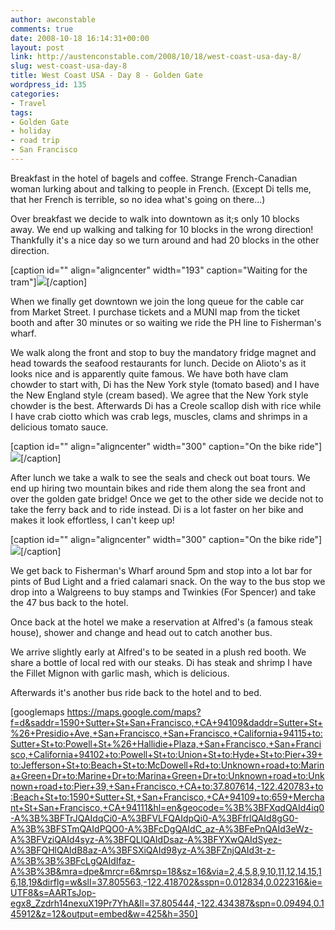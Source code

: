 ```yaml
---
author: awconstable
comments: true
date: 2008-10-18 16:14:31+00:00
layout: post
link: http://austenconstable.com/2008/10/18/west-coast-usa-day-8/
slug: west-coast-usa-day-8
title: West Coast USA - Day 8 - Golden Gate
wordpress_id: 135
categories:
- Travel
tags:
- Golden Gate
- holiday
- road trip
- San Francisco
---
```


Breakfast in the hotel of bagels and coffee. Strange French-Canadian woman lurking about and talking to people in French. (Except Di tells me, that her French is terrible, so no idea what's going on there...)

Over breakfast we decide to walk into downtown as it;s only 10 blocks away. We end up walking and talking for 10 blocks in the wrong direction! Thankfully it's a nice day so we turn around and had 20 blocks in the other direction.

[caption id="" align="aligncenter" width="193" caption="Waiting for the tram"][![](http://lh3.ggpht.com/_9ikV2I29FeI/SRsPtdl2p4I/AAAAAAAACcw/aeEDcseIwUc/s288/IMG_3190.JPG)](http://lh3.ggpht.com/_9ikV2I29FeI/SRsPtdl2p4I/AAAAAAAACcw/aeEDcseIwUc/s800/IMG_3190.JPG)[/caption]

When we finally get downtown we join the long queue for the cable car from Market Street. I purchase tickets and a MUNI map from the ticket booth and after 30 minutes or so waiting we ride the PH line to Fisherman's wharf.

We walk along the front and stop to buy the mandatory fridge magnet and head towards the seafood restaurants for lunch. Decide on Alioto's as it looks nice and is apparently quite famous. We have both have clam chowder to start with, Di has the New York style (tomato based) and I have the New England style (cream based). We agree that the New York style chowder is the best. Afterwards Di has a Creole scallop dish with rice while I have crab ciotto which was crab legs, muscles, clams and shrimps in a delicious tomato sauce.

[caption id="" align="aligncenter" width="300" caption="On the bike ride"][![](http://lh3.ggpht.com/_9ikV2I29FeI/SRsPzY9uZEI/AAAAAAAACdQ/faWApU1Gy38/s288/IMG_3196.JPG)](http://lh3.ggpht.com/_9ikV2I29FeI/SRsPzY9uZEI/AAAAAAAACdQ/faWApU1Gy38/s800/IMG_3196.JPG)[/caption]

After lunch we take a walk to see the seals and check out boat tours. We end up hiring two mountain bikes and ride them along the sea front and over the golden gate bridge! Once we get to the other side we decide not to take the ferry back and to ride instead. Di is a lot faster on her bike and makes it look effortless, I can't keep up!

[caption id="" align="aligncenter" width="300" caption="On the bike ride"][![](http://lh5.ggpht.com/_9ikV2I29FeI/SRsP7xNCABI/AAAAAAAACd4/jyz1q497x-s/s288/IMG_3210.JPG)](http://lh5.ggpht.com/_9ikV2I29FeI/SRsP7xNCABI/AAAAAAAACd4/jyz1q497x-s/s800/IMG_3210.JPG)[/caption]

We get back to Fisherman's Wharf around 5pm and stop into a lot bar for pints of Bud Light and a fried calamari snack. On the way to the bus stop we drop into a Walgreens to buy stamps and Twinkies (For Spencer) and take the 47 bus back to the hotel.

Once back at the hotel we make a reservation at Alfred's (a famous steak house), shower and change and head out to catch another bus. 

We arrive slightly early at Alfred's to be seated in a plush red booth. We share a bottle of local red with our steaks. Di has steak and shrimp I have the Fillet Mignon with garlic mash, which is delicious.

Afterwards it's another bus ride back to the hotel and to bed.

[googlemaps https://maps.google.com/maps?f=d&saddr=1590+Sutter+St+San+Francisco,+CA+94109&daddr=Sutter+St+%26+Presidio+Ave,+San+Francisco,+San+Francisco,+California+94115+to:Sutter+St+to:Powell+St+%26+Hallidie+Plaza,+San+Francisco,+San+Francisco,+California+94102+to:Powell+St+to:Union+St+to:Hyde+St+to:Pier+39+to:Jefferson+St+to:Beach+St+to:McDowell+Rd+to:Unknown+road+to:Marina+Green+Dr+to:Marine+Dr+to:Marina+Green+Dr+to:Unknown+road+to:Unknown+road+to:Pier+39,+San+Francisco,+CA+to:37.807614,-122.420783+to:Beach+St+to:1590+Sutter+St,+San+Francisco,+CA+94109+to:659+Merchant+St+San+Francisco,+CA+94111&hl=en&geocode=%3B%3BFXqdQAId4iq0-A%3B%3BFTrJQAIdqCi0-A%3BFVLFQAIdpQi0-A%3BFfrlQAId8gG0-A%3B%3BFSTmQAIdPQO0-A%3BFcDgQAIdC_az-A%3BFePnQAId3eWz-A%3BFVziQAId4syz-A%3BFQLlQAIdDsaz-A%3BFYXwQAIdSyez-A%3BFQHlQAIdB8az-A%3BFSXiQAId98yz-A%3BFZnjQAId3t-z-A%3B%3B%3BFcLgQAIdIfaz-A%3B%3B&mra=dpe&mrcr=6&mrsp=18&sz=16&via=2,4,5,8,9,10,11,12,14,15,16,18,19&dirflg=w&sll=37.805563,-122.418702&sspn=0.012834,0.022316&ie=UTF8&s=AARTsJop-egx8_Zzdrh14nexuX19Pr7YhA&ll=37.805444,-122.434387&spn=0.09494,0.145912&z=12&output=embed&w=425&h=350]
